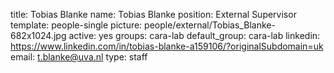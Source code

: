 title: Tobias Blanke
name: Tobias Blanke
position: External Supervisor
template: people-single
picture: people/external/Tobias_Blanke-682x1024.jpg
active: yes
groups: cara-lab
default_group: cara-lab
linkedin: https://www.linkedin.com/in/tobias-blanke-a159106/?originalSubdomain=uk
email: t.blanke@uva.nl
type: staff
